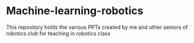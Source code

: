 # Machine-learning-robotics
This repository holds the various PPTs created by me and other seniors of robotics club for teaching in robotics class

